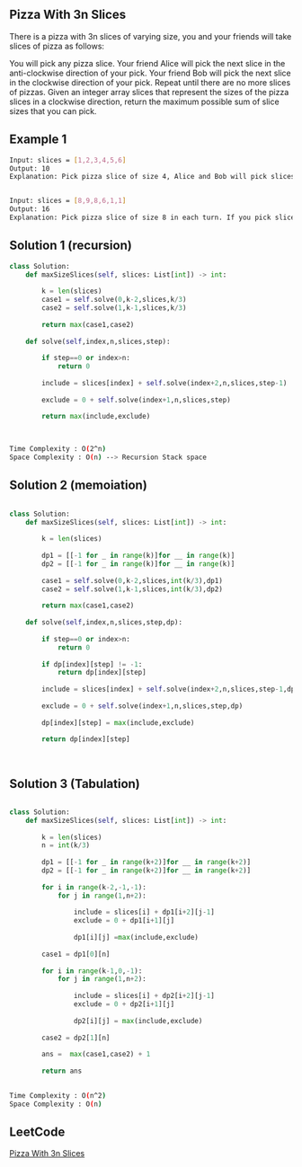 ##  Pizza With 3n Slices
There is a pizza with 3n slices of varying size, you and your friends will take slices of pizza as follows:

You will pick any pizza slice.
Your friend Alice will pick the next slice in the anti-clockwise direction of your pick.
Your friend Bob will pick the next slice in the clockwise direction of your pick.
Repeat until there are no more slices of pizzas.
Given an integer array slices that represent the sizes of the pizza slices in a clockwise direction, return the maximum possible sum of slice sizes that you can pick.

 
## Example 1


```bash
Input: slices = [1,2,3,4,5,6]
Output: 10
Explanation: Pick pizza slice of size 4, Alice and Bob will pick slices with size 3 and 5 respectively. Then Pick slices with size 6, finally Alice and Bob will pick slice of size 2 and 1 respectively. Total = 4 + 6.


Input: slices = [8,9,8,6,1,1]
Output: 16
Explanation: Pick pizza slice of size 8 in each turn. If you pick slice with size 9 your partners will pick slices of size 8.
```
## Solution 1 (recursion)
```Python
class Solution:
    def maxSizeSlices(self, slices: List[int]) -> int:
        
        k = len(slices)
        case1 = self.solve(0,k-2,slices,k/3)
        case2 = self.solve(1,k-1,slices,k/3)
        
        return max(case1,case2)
    
    def solve(self,index,n,slices,step):
        
        if step==0 or index>n:
            return 0
        
        include = slices[index] + self.solve(index+2,n,slices,step-1)
        
        exclude = 0 + self.solve(index+1,n,slices,step)
        
        return max(include,exclude)

    
```
```bash
Time Complexity : O(2^n)
Space Complexity : O(n) --> Recursion Stack space
```
## Solution 2 (memoiation)
```python

class Solution:
    def maxSizeSlices(self, slices: List[int]) -> int:
        
        k = len(slices)
        
        dp1 = [[-1 for _ in range(k)]for __ in range(k)]     
        dp2 = [[-1 for _ in range(k)]for __ in range(k)]
        
        case1 = self.solve(0,k-2,slices,int(k/3),dp1)
        case2 = self.solve(1,k-1,slices,int(k/3),dp2)
        
        return max(case1,case2)
    
    def solve(self,index,n,slices,step,dp):
        
        if step==0 or index>n:
            return 0
        
        if dp[index][step] != -1:
            return dp[index][step]
        
        include = slices[index] + self.solve(index+2,n,slices,step-1,dp)
        
        exclude = 0 + self.solve(index+1,n,slices,step,dp)
        
        dp[index][step] = max(include,exclude)
        
        return dp[index][step]

        
```
## Solution 3 (Tabulation)
```python

class Solution:
    def maxSizeSlices(self, slices: List[int]) -> int:
        
        k = len(slices)
        n = int(k/3)
        
        dp1 = [[-1 for _ in range(k+2)]for __ in range(k+2)]
        dp2 = [[-1 for _ in range(k+2)]for __ in range(k+2)]
        
        for i in range(k-2,-1,-1):
            for j in range(1,n+2):
                
                include = slices[i] + dp1[i+2][j-1]
                exclude = 0 + dp1[i+1][j]
                
                dp1[i][j] =max(include,exclude)
        
        case1 = dp1[0][n]
                
        for i in range(k-1,0,-1):
            for j in range(1,n+2):
                
                include = slices[i] + dp2[i+2][j-1]
                exclude = 0 + dp2[i+1][j]
                
                dp2[i][j] = max(include,exclude)  
        
        case2 = dp2[1][n]
        
        ans =  max(case1,case2) + 1
        
        return ans
        
```

```bash
Time Complexity : O(n^2)
Space Complexity : O(n)
```
## LeetCode
[Pizza With 3n Slices](https://leetcode.com/problems/pizza-with-3n-slices/)
